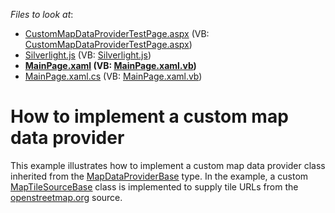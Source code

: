 <!-- default file list -->
*Files to look at*:

* [CustomMapDataProviderTestPage.aspx](./CS/CustomMapDataProvider.Web/CustomMapDataProviderTestPage.aspx) (VB: [CustomMapDataProviderTestPage.aspx](./VB/CustomMapDataProvider.Web/CustomMapDataProviderTestPage.aspx))
* [Silverlight.js](./CS/CustomMapDataProvider.Web/Silverlight.js) (VB: [Silverlight.js](./VB/CustomMapDataProvider.Web/Silverlight.js))
* **[MainPage.xaml](./CS/CustomMapDataProvider/MainPage.xaml) (VB: [MainPage.xaml.vb](./VB/CustomMapDataProvider/MainPage.xaml.vb))**
* [MainPage.xaml.cs](./CS/CustomMapDataProvider/MainPage.xaml.cs) (VB: [MainPage.xaml.vb](./VB/CustomMapDataProvider/MainPage.xaml.vb))
<!-- default file list end -->
# How to implement a custom map data provider


<p>This example illustrates how to implement a custom map data provider class inherited from the <a href="http://documentation.devexpress.com/#Silverlight/clsDevExpressXpfMapMapDataProviderBasetopic"><u>MapDataProviderBase</u></a> type. In the example, a custom <a href="http://documentation.devexpress.com/#Silverlight/DevExpressXpfMapMapTileSourceBase_ctortopic"><u>MapTileSourceBase</u></a> class is implemented to supply tile URLs from the <a href="http://www.openstreetmap.org/"><u>openstreetmap.org</u></a> source.</p><p><br />
</p>

<br/>


